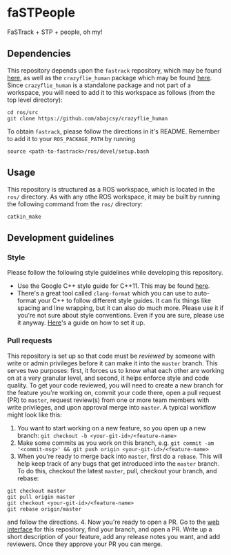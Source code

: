 # faSTPeople
FaSTrack + STP + people, oh my!

## Dependencies
This repository depends upon the `fastrack` repository, which may be found [here](https://github.com/HJReachability/fastrack), as well as the `crazyflie_human` package which may be found [here](https://github.com/abajcsy/crazyflie_human). Since `crazyflie_human` is a standalone package and not part of a workspace, you will need to add it to this workspace as follows (from the top level directory):
```
cd ros/src
git clone https://github.com/abajcsy/crazyflie_human
```

To obtain `fastrack`, please follow the directions in it's README. Remember to add it to your `ROS_PACKAGE_PATH` by running
```
source <path-to-fastrack>/ros/devel/setup.bash
```

## Usage
This repository is structured as a ROS workspace, which is located in the `ros/` directory. As with any othe ROS workspace, it may be built by running the following command from the `ros/` directory:
```
catkin_make
```

## Development guidelines

### Style
Please follow the following style guidelines while developing this repository.
* Use the Google C++ style guide for C++11. This may be found [here](https://google.github.io/styleguide/cppguide.html).
* There's a great tool called `clang-format` which you can use to auto-format your C++ to follow different style guides. It can fix things like spacing and line wrapping, but it can also do much more. Please use it if you're not sure about style conventions. Even if you are sure, please use it anyway. [Here](https://electronjs.org/docs/development/clang-format)'s a guide on how to set it up.

### Pull requests
This repository is set up so that code must be _reviewed_ by someone with write or admin privileges before it can make it into the `master` branch. This serves two purposes: first, it forces us to know what each other are working on at a very granular level, and second, it helps enforce style and code quality. To get your code reviewed, you will need to create a new branch for the feature you're working on, commit your code there, open a pull request (PR) to `master`, request review(s) from one or more team members with write privileges, and upon approval merge into `master`. A typical workflow might look like this:
1. You want to start working on a new feature, so you open up a new branch: `git checkout -b <your-git-id>/<feature-name>`
2. Make some commits as you work on this branch, e.g. `git commit -am '<commit-msg>' && git push origin <your-git-id>/<feature-name>`
3. When you're ready to merge back into `master`, first do a `rebase`. This will help keep track of any bugs that get introduced into the `master` branch. To do this, checkout the latest `master`, pull, checkout your branch, and rebase:
  ```
  git checkout master
  git pull origin master
  git checkout <your-git-id>/<feature-name>
  git rebase origin/master
  ```
  and follow the directions.
4. Now you're ready to open a PR. Go to the [web interface](https://github.com/HJReachability/faSTPeople) for this repository, find your branch, and open a PR. Write up a short description of your feature, add any release notes you want, and add reviewers. Once they approve your PR you can merge.
